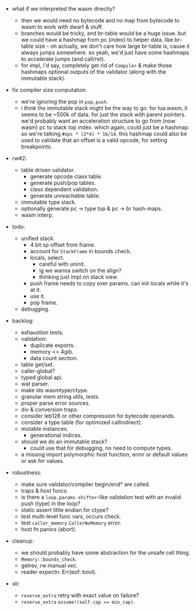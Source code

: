 - what if we interpreted the wasm directly?
    - then we would need no bytecode and no map from bytecode to wasm
      to work with dwarf & stuff.
    - branches would be tricky, and br-table would be a huge issue.
      but we could have a hashmap from pc (index) to helper data.
      like br-table size - oh actually, we don't care how large br-table is,
      cause it always jumps somewhere.
      so yeah, we'd just have some hashmaps to accelerate jumps (and call/ret).
    - for impl, i'd say, completely get rid of `Compiler` & make those
      hashmaps optional outputs of the validator (along with the immutable stack).
- fix compiler size computation.
    - we're ignoring the pop in `pop,push`.
    - i think the immutable stack might be the way to go.
      for lua.wasm, it seems to be ~500k of data.
      for just the stack with parent pointers.
      we'd probably want an acceleration structure to go from (now wasm) pc
      to stack top index. which again, could just be a hashmap.
      so we're talking `#ops * (2*4) * 16/14`.
      this hashmap could also be used to validate that an offset is a valid
      opcode, for setting breakpoints.

- rw#2:
    - table driven validator.
        - generate opcode class table.
        - generate push/pop tables.
        - class dependent validation.
        - generate unreachable table.
    - immutable type stack.
    - optionally generate pc -> type top & pc -> br hash-maps.
    - wasm interp.

- todo:
    - unified stack.
        - 4 bit sp offset from frame.
        - account for `StackFrame` in bounds check.
        - locals, select.
            - careful with uninit.
            - ig we wanna switch on the align?
            - thinking just impl on stack view.
        - push frame needs to copy over params.
          can init locals while it's at it.
        - use it.
        - pop frame.
    - debugging.


- backlog:
    - exhaustion tests.
    - validation:
        - duplicate exports.
        - memory <= 4gib.
        - data count section.
    - table get/set.
    - caller-global?
    - typed global api.
    - wat parser.
    - make ids wasmtype/ctype.
    - granular mem string utils, tests.
    - proper parse error sources.
    - div & conversion traps.
    - consider leb128 or other compression for bytecode operands.
    - consider a type table (for optimized callindirect).
    - mutable instances.
        - generational indices.
    - should we do an immutable stack?
        - could use that for debugging, no need to compute types.
    - a missing import polymorphic host function,
      error or default values or ask for values.

- robustness:
    - make sure validator/compiler begin/end* are called.
    - traps & host funcs.
    - is there a `loop.params-shifter`-like validation test with an invalid push (type) in the loop?
    - static assert little endian for ctype?
    - test multi-level func vars, occurs check.
    - test `caller_memory` `CallerNoMemory` error.
    - host fn panics (abort).

- cleanup:
    - we should probably have some abstraction for the unsafe cell thing.
    - `Memory::bounds_check`.
    - getrev, rw manual vec.
    - reader expectn: Err(eof: bool).

- sti:
    - `reserve_extra` retry with exact value on failure?
    - `reserve_extra` `assume!(self.cap >= min_cap)`.


